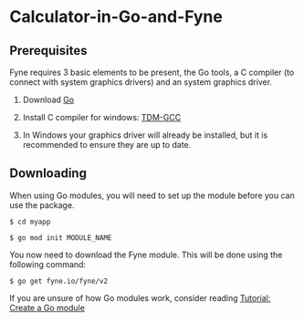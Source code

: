 # Calculator-in-Go-and-Fyne


## Prerequisites

Fyne requires 3 basic elements to be present, the Go tools, a C compiler (to connect with system graphics drivers) and an system graphics driver.

1. Download [Go](https://go.dev/dl/)

2. Install C compiler for windows: [TDM-GCC](https://jmeubank.github.io/tdm-gcc/download/)

3. In Windows your graphics driver will already be installed, but it is recommended to ensure they are up to date.

## Downloading

When using Go modules, you will need to set up the module before you can use the package.

`$ cd myapp`

`$ go mod init MODULE_NAME`

You now need to download the Fyne module. This will be done using the following command:

`$ go get fyne.io/fyne/v2`

If you are unsure of how Go modules work, consider reading [Tutorial: Create a Go module](https://go.dev/doc/tutorial/create-module)

